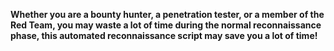 **Whether you are a bounty hunter, a penetration tester, or a member of the Red Team, you may waste a lot of time during the normal reconnaissance phase, this automated reconnaissance script may save you a lot of time!**